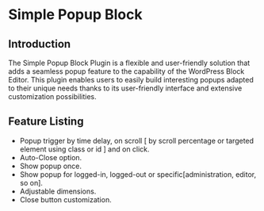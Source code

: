 <!-- # Welcome to MkDocs

For full documentation visit [mkdocs.org](https://www.mkdocs.org).

## Commands

* `mkdocs new [dir-name]` - Create a new project.
* `mkdocs serve` - Start the live-reloading docs server.
* `mkdocs build` - Build the documentation site.
* `mkdocs -h` - Print help message and exit.

## Project layout

    mkdocs.yml    # The configuration file.
    docs/
        index.md  # The documentation homepage.
        ...       # Other markdown pages, images and other files. -->


# Simple Popup Block

## Introduction
<p> The Simple Popup Block Plugin is a flexible and user-friendly solution that adds a seamless popup feature to the capability of the WordPress Block Editor. This plugin enables users to easily build interesting popups adapted to their unique needs thanks to its user-friendly interface and extensive customization possibilities. </p>

## Feature Listing
<ul type= "disc">
    <li>Popup trigger by time delay, on scroll [ by scroll percentage or targeted element using class or id ] and on click.</li>
    <li>Auto-Close option.</li>
    <li>Show popup once.</li>
    <li>Show popup for logged-in, logged-out or specific[administration, editor, so on].</li>
    <li>Adjustable dimensions.</li>
    <li>Close button customization.</li>
</ul>


